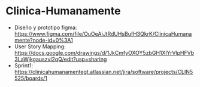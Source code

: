 # Clinica-Humanamente
* Diseño y prototipo figma:
https://www.figma.com/file/OuOeAiJtRdUHsBufH3QkrK/ClinicaHumanamente?node-id=0%3A1
* User Story Mapping:
https://docs.google.com/drawings/d/1JkCmfyOXOY5zbGH1XlYrVlpHFVb3LaWjkgauszvl2qQ/edit?usp=sharing
* Sprint1:
https://clinicahumanamentegt.atlassian.net/jira/software/projects/CLIN5525/boards/1
